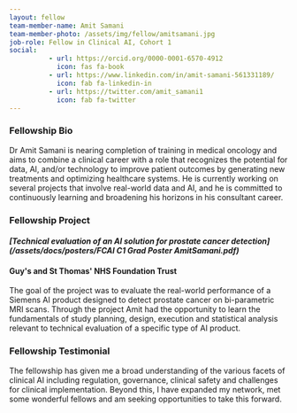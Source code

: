 ```yaml
---
layout: fellow
team-member-name: Amit Samani
team-member-photo: /assets/img/fellow/amitsamani.jpg
job-role: Fellow in Clinical AI, Cohort 1
social:
          - url: https://orcid.org/0000-0001-6570-4912
            icon: fas fa-book
          - url: https://www.linkedin.com/in/amit-samani-561331189/
            icon: fab fa-linkedin-in
          - url: https://twitter.com/amit_samani1
            icon: fab fa-twitter
---
```


### Fellowship Bio
Dr Amit Samani is nearing
completion of training in medical
oncology and aims to combine a clinical
career with a role that recognizes the
potential for data, AI, and/or technology
to improve patient outcomes by
generating new treatments and
optimizing healthcare systems. He is
currently working on several projects
that involve real-world data and AI,
and he is committed to continuously
learning and broadening his horizons
in his consultant career.


### Fellowship Project
#### _[Technical evaluation of an AI solution for prostate cancer detection](/assets/docs/posters/FCAI C1 Grad Poster AmitSamani.pdf)_
#### Guy's and St Thomas' NHS Foundation Trust
The goal of the project was to evaluate
the real-world performance of a
Siemens AI product designed to detect
prostate cancer on bi-parametric MRI
scans.
Through the project Amit had the
opportunity to learn the fundamentals
of study planning, design, execution
and statistical analysis relevant to
technical evaluation of a specific type of
AI product.

### Fellowship Testimonial
The fellowship
has given me a broad understanding
of the various facets of clinical AI
including regulation, governance,
clinical safety and challenges for
clinical implementation. Beyond this, I
have expanded my network, met some
wonderful fellows and am seeking
opportunities to take this forward.
